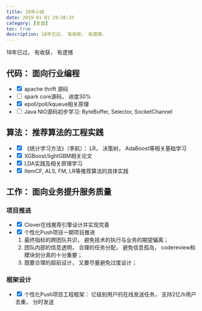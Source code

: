 ```yaml
---
title: 18年小结
date: 2019-01-01 19:38:33
category: [复盘]
toc: true
description: 18年已过， 有收获， 有遗憾。 
---
```


18年已过， 有收获， 有遗憾

## 代码： 面向行业编程

- <input type="checkbox" checked="checked" onclick="return false;"/> apache thrift 源码
- <input type="checkbox" onclick="return false;"/> spark core源码， 进度30%
- <input type="checkbox" checked="checked" onclick="return false;"/> epoll/poll/kqueue相关原理
- <input type="checkbox" onclick="return false;"/> Java NIO源码初步学习: ByteBuffer, Selector, SocketChannel

## 算法： 推荐算法的工程实践

- <input type="checkbox" checked="checked" onclick="return false;"/>  《统计学习方法》（李航）： LR， 决策树， AdaBoost等相关基础学习
- <input type="checkbox" checked="checked" onclick="return false;"/>  XGBoost/lightGBM相关论文
- <input type="checkbox" checked="checked" onclick="return false;"/>  LDA实践及相关原理学习
- <input type="checkbox" checked="checked" onclick="return false;"/>  ItemCF, ALS, FM, LR等推荐算法的具体实践

## 工作： 面向业务提升服务质量

### 项目推进

- <input type="checkbox" checked="checked" onclick="return false;"/> Clover在线推荐引擎设计并实现完善
- <input type="checkbox" checked="checked" onclick="return false;"/> 个性化Push项目一期项目推进
  1. 最终指标的跨团队共识， 避免技术的执行与业务的期望偏离； 
  2. 团队内部的信息透明， 合理的任务分配， 避免信息孤岛， codereview和模块划分真的十分重要； 
  3. 既要合理的超前设计， 又要尽量避免过度设计； 

### 框架设计

- <input type="checkbox" checked="checked" onclick="return false;"/> 个性化Push项目工程框架： 亿级别用户的在线发送任务， 支持2亿/h用户去重， 分时发送



